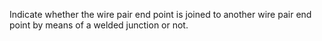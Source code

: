 Indicate whether the wire pair end point is joined to another wire pair end point by means of a welded junction or not.

